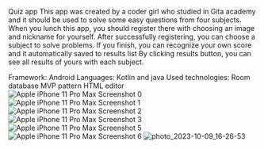 Quiz app
This app was created by a coder girl who studied in Gita academy and it should be used to solve some easy questions from four subjects.
When you lunch this app, you should register there with choosing an image and nickname for yourself.
After successfully registering, you can choose a subject to solve problems. If you finish, you can recognize your own score and it automatically saved to results list
By clicking results button, you can see all results of yours with each subject.

Framework:
Android
Languages:
Kotlin and java
Used technologies:
Room database
MVP pattern
HTML editor
![Apple iPhone 11 Pro Max Screenshot 0](https://github.com/lobarashurova/MyHotQuiz/assets/106048869/555a945f-79bf-431a-a79d-802623dabcc1)
![Apple iPhone 11 Pro Max Screenshot 1](https://github.com/lobarashurova/MyHotQuiz/assets/106048869/32f94b07-7012-481c-a999-1683347255f4)
![Apple iPhone 11 Pro Max Screenshot 2](https://github.com/lobarashurova/MyHotQuiz/assets/106048869/371afe75-fc19-48ed-89af-8083c4f1c16a)
![Apple iPhone 11 Pro Max Screenshot 3](https://github.com/lobarashurova/MyHotQuiz/assets/106048869/178672c0-7b39-49ad-aaab-e25516589070)
![Apple iPhone 11 Pro Max Screenshot 5](https://github.com/lobarashurova/MyHotQuiz/assets/106048869/690f285f-e4d8-4a23-bb9e-7a073495a18f)
![Apple iPhone 11 Pro Max Screenshot 6](https://github.com/lobarashurova/MyHotQuiz/assets/106048869/f93f2686-8598-4a9c-8b94-7fce629ea66a)
![photo_2023-10-09_16-26-53](https://github.com/lobarashurova/MyHotQuiz/assets/106048869/f8f3557a-4a46-4512-a847-8e9e953fece4)
